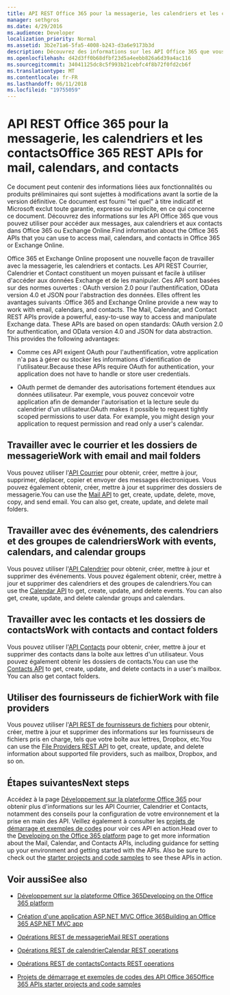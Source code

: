 ```yaml
---
title: API REST Office 365 pour la messagerie, les calendriers et les contacts
manager: sethgros
ms.date: 4/29/2016
ms.audience: Developer
localization_priority: Normal
ms.assetid: 3b2e71a6-5fa5-4008-b243-d3a6e9173b3d
description: Découvrez des informations sur les API Office 365 que vous pouvez utiliser pour accéder aux messages, aux calendriers et aux contacts dans Office 365 ou Exchange Online.
ms.openlocfilehash: d42d3ff0b68dfbf23d5a4eebb826a6d39a4ac116
ms.sourcegitcommit: 34041125dc8c5f993b21cebfc4f8b72f0fd2cb6f
ms.translationtype: MT
ms.contentlocale: fr-FR
ms.lasthandoff: 06/11/2018
ms.locfileid: "19755059"
---
```

# <a name="office-365-rest-apis-for-mail-calendars-and-contacts"></a><span data-ttu-id="73b54-103">API REST Office 365 pour la messagerie, les calendriers et les contacts</span><span class="sxs-lookup"><span data-stu-id="73b54-103">Office 365 REST APIs for mail, calendars, and contacts</span></span>

<span data-ttu-id="73b54-104">Ce document peut contenir des informations liées aux fonctionnalités ou produits préliminaires qui sont sujettes à modifications avant la sortie de la version définitive. Ce document est fourni "tel quel" à titre indicatif et Microsoft exclut toute garantie, expresse ou implicite, en ce qui concerne ce document. Découvrez des informations sur les API Office 365 que vous pouvez utiliser pour accéder aux messages, aux calendriers et aux contacts dans Office 365 ou Exchange Online.</span><span class="sxs-lookup"><span data-stu-id="73b54-104">Find information about the Office 365 APIs that you can use to access mail, calendars, and contacts in Office 365 or Exchange Online.</span></span>
  
<span data-ttu-id="73b54-p101">Office 365 et Exchange Online proposent une nouvelle façon de travailler avec la messagerie, les calendriers et contacts. Les API REST Courrier, Calendrier et Contact constituent un moyen puissant et facile à utiliser d'accéder aux données Exchange et de les manipuler. Ces API sont basées sur des normes ouvertes : OAuth version 2.0 pour l'authentification, OData version 4.0 et JSON pour l'abstraction des données. Elles offrent les avantages suivants :</span><span class="sxs-lookup"><span data-stu-id="73b54-p101">Office 365 and Exchange Online provide a new way to work with email, calendars, and contacts. The Mail, Calendar, and Contact REST APIs provide a powerful, easy-to-use way to access and manipulate Exchange data. These APIs are based on open standards: OAuth version 2.0 for authentication, and OData version 4.0 and JSON for data abstraction. This provides the following advantages:</span></span>
  
- <span data-ttu-id="73b54-109">Comme ces API exigent OAuth pour l'authentification, votre application n'a pas à gérer ou stocker les informations d'identification de l'utilisateur.</span><span class="sxs-lookup"><span data-stu-id="73b54-109">Because these APIs require OAuth for authentication, your application does not have to handle or store user credentials.</span></span>
    
- <span data-ttu-id="73b54-p102">OAuth permet de demander des autorisations fortement étendues aux données utilisateur. Par exemple, vous pouvez concevoir votre application afin de demander l'autorisation et la lecture seule du calendrier d'un utilisateur.</span><span class="sxs-lookup"><span data-stu-id="73b54-p102">OAuth makes it possible to request tightly scoped permissions to user data. For example, you might design your application to request permission and read only a user's calendar.</span></span>
    
## <a name="work-with-email-and-mail-folders"></a><span data-ttu-id="73b54-112">Travailler avec le courrier et les dossiers de messagerie</span><span class="sxs-lookup"><span data-stu-id="73b54-112">Work with email and mail folders</span></span>

<span data-ttu-id="73b54-p103">Vous pouvez utiliser l'[API Courrier](http://msdn.microsoft.com/office/office365/api/mail-rest-operations%28Office.15%29.aspx) pour obtenir, créer, mettre à jour, supprimer, déplacer, copier et envoyer des messages électroniques. Vous pouvez également obtenir, créer, mettre à jour et supprimer des dossiers de messagerie.</span><span class="sxs-lookup"><span data-stu-id="73b54-p103">You can use the [Mail API](http://msdn.microsoft.com/office/office365/api/mail-rest-operations%28Office.15%29.aspx) to get, create, update, delete, move, copy, and send email. You can also get, create, update, and delete mail folders.</span></span> 
  
## <a name="work-with-events-calendars-and-calendar-groups"></a><span data-ttu-id="73b54-115">Travailler avec des événements, des calendriers et des groupes de calendriers</span><span class="sxs-lookup"><span data-stu-id="73b54-115">Work with events, calendars, and calendar groups</span></span>

<span data-ttu-id="73b54-p104">Vous pouvez utiliser l'[API Calendrier](http://msdn.microsoft.com/office/office365/api/calendar-rest-operations%28Office.15%29.aspx) pour obtenir, créer, mettre à jour et supprimer des événements. Vous pouvez également obtenir, créer, mettre à jour et supprimer des calendriers et des groupes de calendriers.</span><span class="sxs-lookup"><span data-stu-id="73b54-p104">You can use the [Calendar API](http://msdn.microsoft.com/office/office365/api/calendar-rest-operations%28Office.15%29.aspx) to get, create, update, and delete events. You can also get, create, update, and delete calendar groups and calendars.</span></span> 
  
## <a name="work-with-contacts-and-contact-folders"></a><span data-ttu-id="73b54-118">Travailler avec les contacts et les dossiers de contacts</span><span class="sxs-lookup"><span data-stu-id="73b54-118">Work with contacts and contact folders</span></span>

<span data-ttu-id="73b54-p105">Vous pouvez utiliser l'[API Contacts](http://msdn.microsoft.com/office/office365/api/contacts-rest-operations%28Office.15%29.aspx) pour obtenir, créer, mettre à jour et supprimer des contacts dans la boîte aux lettres d'un utilisateur. Vous pouvez également obtenir les dossiers de contacts.</span><span class="sxs-lookup"><span data-stu-id="73b54-p105">You can use the [Contacts API](http://msdn.microsoft.com/office/office365/api/contacts-rest-operations%28Office.15%29.aspx) to get, create, update, and delete contacts in a user's mailbox. You can also get contact folders.</span></span> 
  
## <a name="work-with-file-providers"></a><span data-ttu-id="73b54-121">Utiliser des fournisseurs de fichier</span><span class="sxs-lookup"><span data-stu-id="73b54-121">Work with file providers</span></span>

<span data-ttu-id="73b54-122">Vous pouvez utiliser l'[API REST de fournisseurs de fichiers](http://msdn.microsoft.com/library/8bab5403-de68-4b49-ab19-9a6470f2a2ce%28Office.15%29.aspx) pour obtenir, créer, mettre à jour et supprimer des informations sur les fournisseurs de fichiers pris en charge, tels que votre boîte aux lettres, Dropbox, etc.</span><span class="sxs-lookup"><span data-stu-id="73b54-122">You can use the [File Providers REST API](http://msdn.microsoft.com/library/8bab5403-de68-4b49-ab19-9a6470f2a2ce%28Office.15%29.aspx) to get, create, update, and delete information about supported file providers, such as mailbox, Dropbox, and so on.</span></span> 
  
## <a name="next-steps"></a><span data-ttu-id="73b54-123">Étapes suivantes</span><span class="sxs-lookup"><span data-stu-id="73b54-123">Next steps</span></span>

<span data-ttu-id="73b54-p106">Accédez à la page [Développement sur la plateforme Office 365](http://msdn.microsoft.com/office/office365/howto/platform-development-overview%28Office.15%29.aspx) pour obtenir plus d'informations sur les API Courrier, Calendrier et Contacts, notamment des conseils pour la configuration de votre environnement et la prise en main des API. Veillez également à consulter les [projets de démarrage et exemples de codes](http://msdn.microsoft.com/office/office365/howto/Starter-projects-and-code-samples%28Office.15%29.aspx) pour voir ces API en action.</span><span class="sxs-lookup"><span data-stu-id="73b54-p106">Head over to the [Developing on the Office 365 platform](http://msdn.microsoft.com/office/office365/howto/platform-development-overview%28Office.15%29.aspx) page to get more information about the Mail, Calendar, and Contacts APIs, including guidance for setting up your environment and getting started with the APIs. Also be sure to check out the [starter projects and code samples](http://msdn.microsoft.com/office/office365/howto/Starter-projects-and-code-samples%28Office.15%29.aspx) to see these APIs in action.</span></span> 
  
## <a name="see-also"></a><span data-ttu-id="73b54-126">Voir aussi</span><span class="sxs-lookup"><span data-stu-id="73b54-126">See also</span></span>


- [<span data-ttu-id="73b54-127">Développement sur la plateforme Office 365</span><span class="sxs-lookup"><span data-stu-id="73b54-127">Developing on the Office 365 platform</span></span>](http://msdn.microsoft.com/office/office365/howto/platform-development-overview%28Office.15%29.aspx)
    
- [<span data-ttu-id="73b54-128">Création d'une application ASP.NET MVC Office 365</span><span class="sxs-lookup"><span data-stu-id="73b54-128">Building an Office 365 ASP.NET MVC app</span></span>](http://msdn.microsoft.com/office/office365/howto/Build-your-first-ASPNET-MVC-app%28Office.15%29.aspx)
    
- [<span data-ttu-id="73b54-129">Opérations REST de messagerie</span><span class="sxs-lookup"><span data-stu-id="73b54-129">Mail REST operations</span></span>](http://msdn.microsoft.com/office/office365/api/mail-rest-operations%28Office.15%29.aspx)
    
- [<span data-ttu-id="73b54-130">Opérations REST de calendrier</span><span class="sxs-lookup"><span data-stu-id="73b54-130">Calendar REST operations</span></span>](http://msdn.microsoft.com/office/office365/api/calendar-rest-operations%28Office.15%29.aspx)
    
- [<span data-ttu-id="73b54-131">Opérations REST de contacts</span><span class="sxs-lookup"><span data-stu-id="73b54-131">Contacts REST operations</span></span>](http://msdn.microsoft.com/office/office365/api/contacts-rest-operations%28Office.15%29.aspx)
    
- [<span data-ttu-id="73b54-132">Projets de démarrage et exemples de codes des API Office 365</span><span class="sxs-lookup"><span data-stu-id="73b54-132">Office 365 APIs starter projects and code samples</span></span>](http://msdn.microsoft.com/office/office365/howto/Starter-projects-and-code-samples%28Office.15%29.aspx)
    

